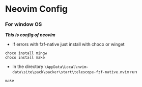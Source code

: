 # Neovim Config

### For window OS

***This is config of neovim***

- If errors with fzf-native just install with choco or winget

```
choco install mingw
choco install make
```
- In the directory ```\AppData\Local\nvim-data\site\pack\packer\start\telescope-fzf-native.nvim``` run 
```
make
```
